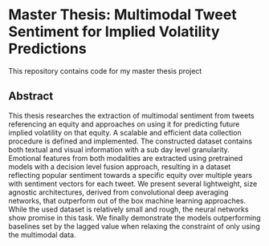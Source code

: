 # Master Thesis: Multimodal Tweet Sentiment for Implied Volatility Predictions

This repository contains code for my master thesis project

## Abstract
This thesis researches the extraction of multimodal sentiment from tweets referencing
an equity and approaches on using it for predicting future implied volatility on that
equity. A scalable and efficient data collection procedure is defined and implemented.
The constructed dataset contains both textual and visual information with a sub day
level granularity. Emotional features from both modalities are extracted using pretrained models with a decision level fusion approach, resulting in a dataset reflecting
popular sentiment towards a specific equity over multiple years with sentiment
vectors for each tweet. We present several lightweight, size agnostic architectures,
derived from convolutional deep averaging networks, that outperform out of the box
machine learning approaches. While the used dataset is relatively small and rough,
the neural networks show promise in this task. We finally demonstrate the models
outperforming baselines set by the lagged value when relaxing the constraint of only
using the multimodal data.
